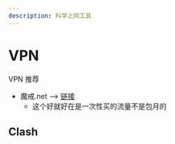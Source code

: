 ```yaml
---
description: 科学上网工具
---
```


# VPN

VPN  推荐

* 魔戒.net --> [链接](https://mojie.me/#/register?code=m0qHTGNj)
  * 这个好就好在是一次性买的流量不是包月的

## Clash


